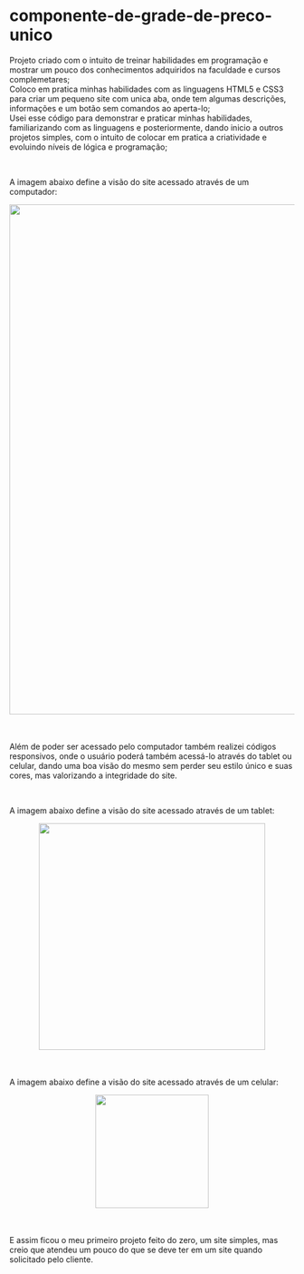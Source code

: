 # componente-de-grade-de-preco-unico

Projeto criado com o intuito de treinar habilidades em programação e mostrar um pouco dos conhecimentos adquiridos na faculdade e cursos complemetares;
<br>
Coloco em pratica minhas habilidades com as linguagens HTML5 e CSS3 para criar um pequeno site com unica aba, onde tem algumas descrições, informações e um botão sem comandos ao aperta-lo;
<br>
Usei esse código para demonstrar e praticar minhas habilidades, familiarizando com as linguagens e posteriormente, dando inicio a outros projetos simples, com o intuito de colocar em pratica a criatividade e evoluindo níveis de lógica e programação;

<br>

A imagem abaixo define a visão do site acessado através de um computador:

<div align="center">
<img src="https://user-images.githubusercontent.com/82729028/231915718-3c5adab0-db63-4f7a-a3c0-6da6b4dcd89b.png" width="900px" />
</div>

<br>
<br>

Além de poder ser acessado pelo computador também realizei códigos responsivos, onde o usuário poderá também acessá-lo através do tablet ou celular, dando uma boa visão do mesmo sem perder seu estilo único e suas cores, mas valorizando a integridade do site.

<br>

A imagem abaixo define a visão do site acessado através de um tablet:

<div align="center">
<img src="https://user-images.githubusercontent.com/82729028/231915889-9c4ba653-cafc-41a8-bd66-296f52c4d49f.png" width="400px" />
</div>

<br>
<br>

A imagem abaixo define a visão do site acessado através de um celular:

<div align="center">
<img src="https://user-images.githubusercontent.com/82729028/231915935-41388ec8-acca-4c77-8282-1b920d1bec97.png" width="200px" />
</div>

<br>
<br>

E assim ficou o meu primeiro projeto feito do zero,  um site simples, mas creio que atendeu um pouco do que se deve ter em um site quando solicitado pelo cliente.
